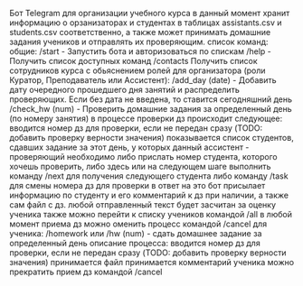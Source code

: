 Бот Telegram для организации учебного курса
в данный момент хранит информацию о орзанизаторах и студентах в таблицах assistants.csv и students.csv соответственно, 
а также может принимать домашние задания учеников и отправлять их проверяющим. 
список команд:
общие:
/start - Запустить бота и авторизоваться по спискам
/help - Получить список доступных команд
/contacts Получить список сотрудников курса с обьяснением ролей
для организатора (роли Куратор, Преподаватель или Ассистент):
/add_day (date) - Добавить дату очередного прошедшего дня занятий и распределить проверяющих. Если без дата не введена, то ставится сегодняшний день
/check_hw (num) - Проверить домашние задания за определенный день (по номеру занятия)
  в процессе проверки дз происходит следующее:
  вводится номер дз для проверки, если не передан сразу (TODO: добавить проверку верности значения)
  показывается список студентов, сдавших задание за этот день, у которых данный ассистент - проверяющий
  необходимо либо прислать номер студента, которого хочешь проверить, либо
  здесь или на следующем шаге выполнить команду /next для получения следующего студента либо команду /task для смены номера дз для проверки
  в ответ на это бот присылает информацию по студенту и его комментарий к дз при наличии, а также сам файл с дз.
  любой отправленный текст будет засчитан за оценку ученика
  также можно перейти к списку учеников командой /all
  в любой момент приема дз можно оменить процесс командой /cancel
для ученика:
/homework или /hw (num) - сдать домашнее задание за определенный день
описание процесса:
вводится номер дз для проверки, если не передан сразу (TODO: добавить проверку верности значения)
принимается файл
принимается комментарий ученика
можно прекратить прием дз командой /cancel
  
